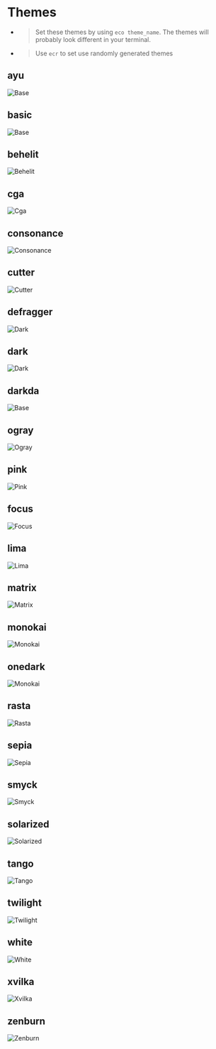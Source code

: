 <!-- TITLE: Themes -->
# Themes

- > Set these themes by using  `eco theme_name`. The themes will probably look different in your terminal.

- > Use `ecr` to set use randomly generated themes

## ayu

  ![Base](/uploads/themes/ayu.png "Ayu")

## basic

  ![Base](/uploads/themes/base.png "Base")

## behelit

  ![Behelit](/uploads/themes/behelit.png "Behelit")

## cga

  ![Cga](/uploads/themes/cga-png.png "Cga")

## consonance

  ![Consonance](/uploads/themes/consonance.png "Consonance")

## cutter

  ![Cutter](/uploads/themes/cutter.png "Cutter")
	
## defragger

  ![Dark](/uploads/themes/defragger.png "Defragger")

## dark

  ![Dark](/uploads/themes/dark.png "Dark")
	
## darkda

  ![Base](/uploads/themes/darkda.png "Darkda")

## ogray

  ![Ogray](/uploads/themes/ogray.png "Ogray")

## pink

  ![Pink](/uploads/themes/pink.png "Pink")

## focus

  ![Focus](/uploads/themes/focus.png "Focus")

## lima

  ![Lima](/uploads/themes/lima.png "Lima")

## matrix

  ![Matrix](/uploads/themes/matrix.png "Matrix")
	
## monokai
  ![Monokai](/uploads/themes/monokai.png "Monokai")
	
## onedark
  ![Monokai](/uploads/themes/onedark.png "Onedark")

## rasta

  ![Rasta](/uploads/themes/rasta.png "Rasta")
	
## sepia
![Sepia](/uploads/themes/sepia.png "Sepia")

## smyck

  ![Smyck](/uploads/themes/smyck.png "Smyck")

## solarized

  ![Solarized](/uploads/themes/solarized.png "Solarized")

## tango

  ![Tango](/uploads/themes/tango.png "Tango")

## twilight

  ![Twilight](/uploads/themes/twilight.png "Twilight")

## white

  ![White](/uploads/themes/white.png "White")

## xvilka

  ![Xvilka](/uploads/themes/xvilka.png "Xvilka")

## zenburn

  ![Zenburn](/uploads/themes/zenburn.png "Zenburn")